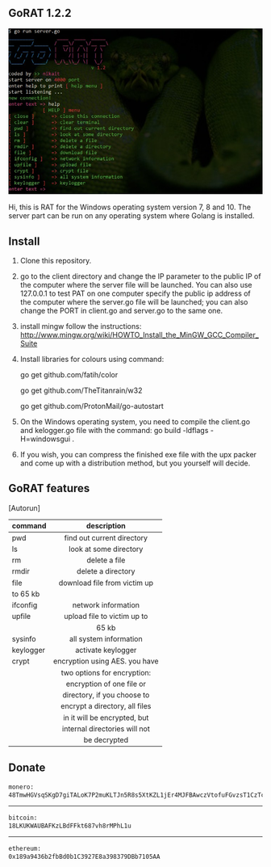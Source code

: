 ## GoRAT 1.2.2
![alt text](prew.jpg)

Hi, this is RAT for the Windows operating system version 7, 8 and 10. 
The server part can be run on any operating system where Golang is installed.

## Install
1. Clone this repository.
2. go to the client directory and change the IP parameter to the public IP of the computer where the server file will be launched.
You can also use 127.0.0.1 to test PAT on one computer specify the public ip address of the computer where the server.go file will be launched;
you can also change the PORT in client.go and server.go to the same one.
3. install mingw follow the instructions: http://www.mingw.org/wiki/HOWTO_Install_the_MinGW_GCC_Compiler_Suite
4. Install libraries for colours using command:

   go get github.com/fatih/color

   go get github.com/TheTitanrain/w32
   
   go get github.com/ProtonMail/go-autostart

 5. On the Windows operating system, you need to compile the client.go and kelogger.go file with the command: go build -ldflags -H=windowsgui .
 6. If you wish, you can compress the finished exe file with the upx packer and come up with a distribution method, but you yourself will decide.

## GoRAT features
[Autorun]

|   command   |          description           |
| ----------- |:------------------------------:|
|     pwd     |  find out current directory    |
|     ls      |  look at some directory        |
|     rm      |  delete a file                 |
|    rmdir    |  delete a directory            |
|    file     |  download file from victim up  |
|                 to 65 kb                     |
|  ifconfig   |  network information           |
|   upfile    |  upload file to victim up to   |
|             |  65 kb                         |
|   sysinfo   |  all system information        |
|  keylogger  |  activate keylogger            |
|   crypt     |  encryption using AES. you have|
|             |  two options for encryption:   |
|             |  encryption of one file or     |
|             |  directory, if you choose to   |
|             |  encrypt a directory, all files|
|             |   in it will be encrypted, but |
|             |   internal directories will not|
|             |   be decrypted                 |


## Donate

    monero: 
    48TmwHGVsqSKgD7giTALoK7P2muKLTJn5R8s5XtKZL1jEr4MJFBAwczVtofuFGvzsT1CzTcFXotwZCDno1UsskqFFZe9wVC
***
    bitcoin:
    18LKUKWAUBAFKzLBdFFkt687vh8rMPhL1u
***
    ethereum:
    0x189a9436b2fbBd0b1C3927E8a398379DBb7105AA






































